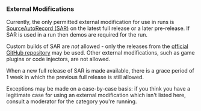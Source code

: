### External Modifications

Currently, the only permitted external modification for use in runs is
[SourceAutoRecord (SAR)](https://sar.portal2.sr) on the latest full release or a
later pre-release. If SAR is used in a run then demos are required for the run.

Custom builds of SAR are *not* allowed - only the releases from the [official GitHub
repository](https://github.com/p2sr/SourceAutoRecord/releases) may be used. Other
external modifications, such as game plugins or code injectors, are not allowed.

<!-- Pre-releases are no longer being made.
Runs performed with SAR pre-releases may be retroactively banned if a pre-release is
found to provide some advantage. While unlikely, you acknowledge that by using a SAR
pre-release you are putting your runs at risk.
-->

When a new full release of SAR is made available, there is a grace period of 1 week
in which the previous full release is still allowed.

Exceptions may be made on a case-by-case basis: if you think you have a legitimate
case for using an external modification which isn't listed here, consult a moderator
for the category you're running.

